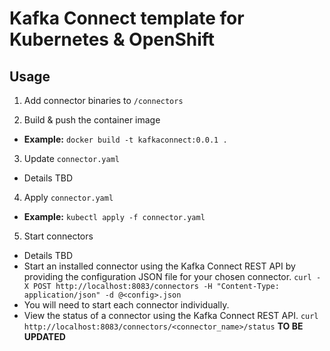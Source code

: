 # Kafka Connect template for Kubernetes & OpenShift

## Usage
1. Add connector binaries to `/connectors`

2. Build & push the container image
  - **Example:** `docker build -t kafkaconnect:0.0.1 .`

3. Update `connector.yaml`
  - Details TBD

4. Apply `connector.yaml`
  - **Example:** `kubectl apply -f connector.yaml`

5. Start connectors
  - Details TBD
  - Start an installed connector using the Kafka Connect REST API by providing the configuration JSON file for your chosen connector.
    `curl -X POST http://localhost:8083/connectors -H "Content-Type: application/json" -d @<config>.json`
  - You will need to start each connector individually.
  - View the status of a connector using the Kafka Connect REST API.
    `curl http://localhost:8083/connectors/<connector_name>/status` **TO BE UPDATED**
